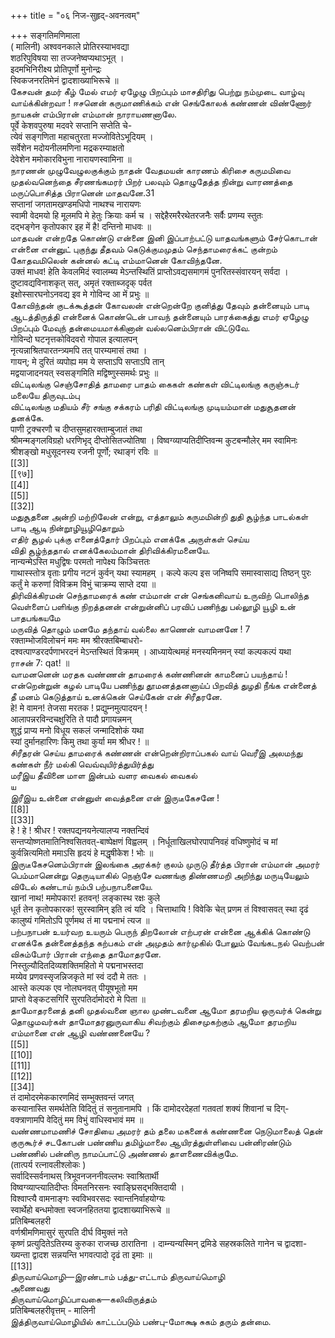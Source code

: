+++
title = "०६ निज-सुहृद्-अवनत्वम्"

+++
सङ्गतिमणिमाला   
( मालिनी) अश्ववनकाले प्रोतिरस्याभवद्या   
शठरिपुविषया सा तज्जनेष्वप्यथाऽभूत् ।   
इदमभिनिरीक्ष्य प्रोतिपूर्णो मुनोन्द्रः   
स्विकजनरतिमेनं द्वादशाख्याभिरूचे ॥   
கேசவன் தமர் கீழ் மேல் எமர் ஏழேழு பிறப்பும் மாசதிரிது பெற்று நம்முடை வாழ்வு வாய்க்கின்றவா ! ஈசனென் கருமாணிக்கம் என் செங்கோலக் கண்ணன் விண்ணோர் நாயகன் எம்பிரான் எம்மான் நாராயணனாலே.   
पूर्वे केशवपुरुषा मदवरे सप्तानि सप्तेति चे-   
त्येवं सङ्गणिता महाचतुरता मज्जोवितेऽभूदियम् ।   
सर्वेशेन मदोयनीलमणिना मद्रकरम्याक्षतो   
देवेशेन ममोकारविभुना नारायणस्वामिना ॥   
நாரணன் முழுவேழுலகுக்கும் நாதன் வேதமயன் காரணம் கிரிசை கருமமிவை முதல்வனெந்தை சீரணங்கமரர் பிறர் பலவும் தொழுதேத்த நின்று வாரணத்தை மருப்பொசித்த பிரானென் மாதவனே.31   
सप्तानां जगतामखण्डमधिपो नाथश्च नारायणः   
स्वामी वेदमयो हि मूलमपि मे हेतुः क्रियाः कर्म च । सद्देहैरमरैरथेतरजनैः सर्वैः प्रणम्य स्तुतः   
दद्भङ्गेन कृतोपकार इह में है! दन्तिनो माधवः ॥   
மாதவன் என்றதே கொண்டு என்னை இனி இப்பாற்பட்டு யாதவங்களும் சேர்கொடான் என்னை என்னுட் புகுந்து தீதவம் கெடுக்குமமுதம் செந்தாமரைக்கட் குன்றம் கோதவமிலென் கன்னல் கட்டி எம்மானென் கோவிந்தனே.   
उक्तं माधव! हेति केवलमिदं स्वालम्ब्य मेऽन्तस्थितिं प्राप्तोऽवद्यसमागमं पुनरितस्संवारयन् सर्वदा । दुष्टावद्यविनाशकृत् सत्, अमृतं रक्ताब्जदृक् पर्वत   
इक्षोस्सारघनोऽनवद्य इव मे गोविन्द आ में प्रभुः ॥   
கோவிந்தன் குடக்கூத்தன் கோவலன் என்றென்றே குனித்து தேவும் தன்னையும் பாடி ஆடத்திருத்தி என்னைக் கொண்டென் பாவந் தன்னையும் பாரக்கைத்து எமர் ஏழேழு பிறப்பும் மேவுந் தன்மையமாக்கினான் வல்லனெம்பிரான் விட்டுவே.   
गोविन्दो घटनृत्तकोविदवरो गोपाल इत्यालपन्   
नृत्यन्नाश्रितपारतन्त्र्यमपि तत् पारम्यमासं तथा ।   
गायन्; मे दुरितं व्यपोह्य मम ये सप्ताऽपि सप्ताऽपि तान्   
मद्वयाजादनयत् स्वसङ्गमिति मद्विष्णुस्समर्थः प्रभुः ॥   
விட்டிலங்கு செஞ்சோதித் தாமரை பாதம் கைகள் கண்கள் விட்டிலங்கு கருஞ்சுடர் மலையே திருவுடம்பு   
விட்டிலங்கு மதியம் சீர் சங்கு சக்கரம் பரிதி விட்டிலங்கு முடியம்மான் மதுசூதனன் தனக்கே.   
पाणी ट्रक्चरणौ च दीप्तसुमहारक्ताम्बुजातं तथा   
श्रीमन्मङ्गलविग्रहो धरणिभृद् दीप्तोसितज्योतिषा । विष्वग्व्याप्यतिदीप्तिवन्म कुटबन्मौलेर् मम स्वामिनः   
श्रीशङ्खो मधुसूदनस्य रजनी पूर्णो; रथाङ्गं रविः ॥   
[[3]]  
[[९७]]  
[[4]]  
[[5]]  
[[32]]  
மதுசூதனை அன்றி மற்றிலேன் என்று, எத்தாலும் கருமமின்றி துதி சூழ்ந்த பாடல்கள் பாடி ஆடி நின்றூழியூழிதொறும்   
எதிர் சூழல் புக்கு எனைத்தோர் பிறப்பும் எனக்கே அருள்கள் செய்ய   
விதி சூழ்ந்ததால் எனக்கேலம்மான் திரிவிக்கிரமனையே.   
नान्यन्मेऽस्ति मधुद्विषः परमतो नापेक्ष्य किञ्चित्ततः   
गाथास्स्तोत्र वृताः प्रगीय नटनं कुर्वन् यथा स्यामहम् । कल्पे कल्प इस जनिष्वपि समास्वासाद्य तिष्ठन् पुरः   
कर्तुं मे करुणां विविक्रम विभुं चाक्रम्य साप्ते दया ॥   
திரிவிக்கிரமன் செந்தாமரைக் கண் எம்மான் என் செங்கனிவாய் உருவிற் பொலிந்த வெள்ளைப் பளிங்கு நிறத்தனன் என்றுன்னிப் பரவிப் பணிந்து பல்லூழி யூழி உன் பாதபங்கயமே   
மருவித் தொழும் மனமே தந்தாய் வல்லை காணென் வாமனனே ! 7   
रक्ताम्भोजविलोचनं ममः मम श्रीरक्तबिम्बाधरो-   
दश्वत्पाण्डरदर्पणाभरदनं मेऽन्तस्थितं विक्रमम् । आध्यायेत्थमहं मनस्यमिनमन् स्यां कल्पकल्पं यथा   
ராசன் 7: qat! ॥   
வாமனனென் மரதக வண்ணன் தாமரைக் கண்ணினன் காமனைப் பயந்தாய் ! என்றென்றுன் கழல் பாடியே பணிந்து தூமனத்தனனாய்ப் பிறவித் துழதி நீங்க என்னைத்   
தீ மனம் கெடுத்தாய் உனக்கென் செய்கேன் என் சிரீதரனே.   
हे! मे वामन! तेजसा मरतक ! प्रद्युम्नमुत्पादयन् !   
आलापन्नरविन्दचक्षुरिति ते पादौ प्रगायन्नमन्   
शुद्धं प्राप्य मनो विधूय सकलं जन्मादिशोकं यथा   
स्यां दुर्मानहारिणः किमु तथा कुर्या मम श्रीधर ! ॥   
சிரீதரன் செய்ய தாமரைக் கண்ணன் என்றென்றிராப்பகல் வாய் வெரீஇ அலமந்து கண்கள் நீர் மல்கி வெவ்வுயிர்த்துயிர்த்து   
மரீஇய தீவினை மாள இன்பம் வளர வைகல் வைகல்   
ய   
இரீஇய உன்னை என்னுள் வைத்தனை என் இருடீகேசனே !   
[[8]]  
[[33]]  
हे ! हे ! श्रीधर ! रक्तपद्यनयनेत्यालप्य नक्तन्दिवं   
सन्तप्योष्णतमातिनिश्वसितवत्-बाष्पेक्षणं विह्वलम् । निर्धूताखिलघोरपापनिवहं वधिष्णुमोदं च मां   
कुर्वन्नित्यमितो ममाऽसि हृदयं हे मद्धृषीकेश ! भोः ॥   
இருடீகேசனெம்பிரான் இலங்கை அரக்கர் குலம் முருடு தீர்த்த பிரான் எம்மான் அமரர் பெம்மானென்று தெருடியாகில் நெஞ்சே வணங்கு திண்ணமறி அறிந்து மருடியேலும் விடேல் கண்டாய் நம்பி பற்பநாபனையே.   
खानां नाथ! ममोपकार! हतवन्! लङ्कास्थ रक्षः कुले   
धूर्त तेन कृतोपकारक! सुरस्वामिन् इति त्वं यदि । चित्ताथायि ! विवेकि चेत् प्रणम तं विश्वासवत् स्था दृढं   
कालुष्यं गमितोऽपि पूर्णमथ तं मा पद्मनाभं त्यज ॥   
பற்பநாபன் உயர்வற உயரும் பெருந் திறலோன் எற்பரன் என்னை ஆக்கிக் கொண்டு எனக்கே தன்னைத்தந்த கற்பகம் என் அமுதம் கார்முகில் போலும் வேங்கடநல் வெற்பன் விசும்போர் பிரான் எந்தை தாமோதரனே.   
निस्तुल्यौदितदिव्यशक्तिमहितो मे पद्मनाभस्तदा   
मय्येव प्रणवस्सृजन्निजकृते मां स्वं ददौ मे ततः ।   
आस्ते कल्पक एव नोलघनवत् पीयूषभूतो मम   
प्राप्तो वेङ्कटसगिरिं सुरपतिर्दामोदरो मे पिता ॥   
தாமோதரனைத் தனி முதல்வனை ஞால முண்டவனை ஆமோ தரமறிய ஒருவர்க் கென்று தொழுமவர்கள் தாமோதரனுருவாகிய சிவற்கும் திசைமுகற்கும் ஆமோ தரமறிய எம்மானை என் ஆழி வண்ணனையே ?   
[[5]]  
[[10]]  
[[11]]  
[[12]]  
[[34]]  
तं दामोदरमेककारणमिदं सम्भुक्तवन्तं जगत्   
कस्यानास्ति समर्थतेति विदितुं तं सनुतानामपि । किं दामोदरदेहतां गतवतां शक्यं शिवानां च दिग्-   
वक्त्राणामपि वेदितुं मम विभुं वाधिस्वभावं मम ॥   
வண்ணமாமணிச் சோதியை அமரர் தம் தலை மகனைக் கண்ணனை நெடுமாலைத் தென் குருகூர்ச் சடகோபன் பண்ணிய தமிழ்மாலை ஆயிரத்துள்ளிவை பன்னிரண்டும் பண்ணில் பன்னிரு நாமப்பாட்டு அண்ணல் தாளணைவிக்குமே.   
(तात्पर्य रत्नावलीश्लोकः )   
सर्वादिस्सर्वनाथस् त्रिभूवनजननीवल्लभः स्वाश्रितार्थी   
विष्वग्व्याप्त्यातिदीप्तः विमतनिरसनः स्वाङ्घ्रिसद्भक्तिदायी ।   
विश्वाप्त्यै वामनाङ्गः स्वविभवरसदः स्वान्तनिर्वाहयोग्यः   
स्वार्थेहो बन्धमोक्ता स्वजनहिततया द्वादशाख्याभिरूचे ॥   
प्रतिबिम्बलहरी   
वर्णश्रीमणिमासुरं सुरपति दीर्घ विमुक्तं नते   
कृष्णं प्रत्युदितेऽतिरम्य कुरुका राजच्छ ठारातिना । दाम्न्यन्यस्मिन् द्रमिडे सहस्रकलिते गानेन च द्वादशा-   
ख्यन्ता द्वादश सन्नयन्ति भगवत्पादो दृढं ता इमाः ॥   
[[13]]  
திருவாய்மொழி—இரண்டாம் பத்து-எட்டாம் திருவாய்மொழி   
அணைவது   
திருவாய்மொழிப்பாவகை—கலிவிருத்தம்   
प्रतिबिम्बलहरीवृत्तम् - मालिनी   
இத்திருவாய்மொழியில் காட்டப்படும் பண்பு-மோக்ஷ சுகம் தரும் தன்மை.   